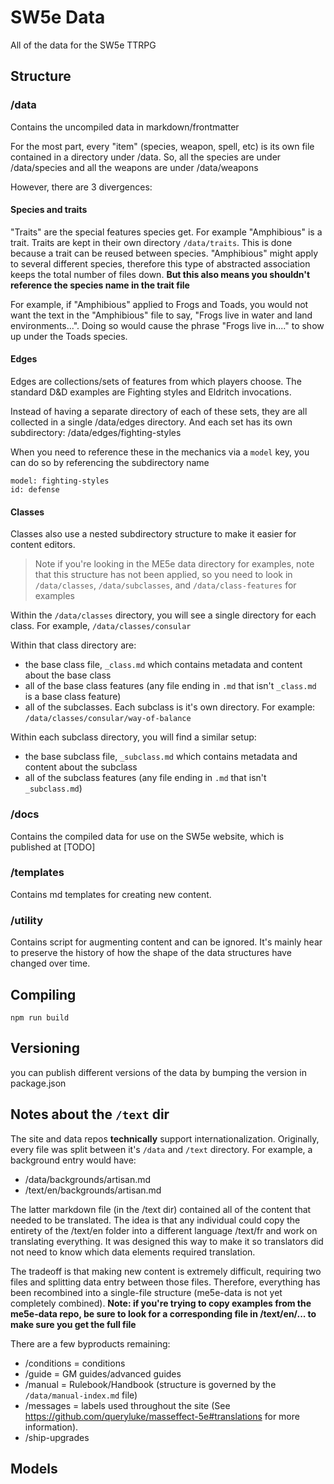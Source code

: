 # SW5e Data
All of the data for the SW5e TTRPG

## Structure

### /data
Contains the uncompiled data in markdown/frontmatter

For the most part, every "item" (species, weapon, spell, etc) is its own file contained in a directory under /data. So, all the species are under /data/species and all the weapons are under /data/weapons

However, there are 3 divergences:

#### Species and traits
"Traits" are the special features species get. For example "Amphibious" is a trait. Traits are kept in their own directory `/data/traits`.
This is done because a trait can be reused between species. "Amphibious" might apply to several different species, therefore this type of abstracted
association keeps the total number of files down. __But this also means you shouldn't reference the species name in the trait file__

For example, if "Amphibious" applied to Frogs and Toads, you would not want the text in the "Amphibious" file to say, "Frogs live in water and land environments...".
Doing so would cause the phrase "Frogs live in...." to show up under the Toads species.

#### Edges
Edges are collections/sets of features from which players choose. The standard D&D examples are Fighting styles and Eldritch invocations.

Instead of having a separate directory of each of these sets, they are all collected in a single /data/edges directory. And each set
has its own subdirectory: /data/edges/fighting-styles

When you need to reference these in the mechanics via a `model` key, you can do so by referencing the subdirectory name

```
model: fighting-styles
id: defense
```

#### Classes
Classes also use a nested subdirectory structure to make it easier for content editors.

> Note if you're looking in the ME5e data directory for examples, note that this structure has not been applied, so you need to look in `/data/classes`, `/data/subclasses`,
and `/data/class-features` for examples

Within the `/data/classes` directory, you will see a single directory for each class. For example, `/data/classes/consular`

Within that class directory are:
- the base class file, `_class.md` which contains metadata and content about the base class
- all of the base class features (any file ending in `.md` that isn't `_class.md` is a base class feature)
- all of the subclasses. Each subclass is it's own directory. For example: `/data/classes/consular/way-of-balance`

Within each subclass directory, you will find a similar setup:
- the base subclass file, `_subclass.md` which contains metadata and content about the subclass
- all of the subclass features (any file ending in `.md` that isn't `_subclass.md`)

### /docs
Contains the compiled data for use on the SW5e website, which is published at [TODO]

### /templates
Contains md templates for creating new content.

### /utility
Contains script for augmenting content and can be ignored. It's mainly hear to preserve the history of how the shape
of the data structures have changed over time.

## Compiling

`npm run build`

## Versioning

you can publish different versions of the data by bumping the version in package.json

## Notes about the `/text` dir

The site and data repos __technically__ support internationalization. Originally, every file was split between it's `/data` and `/text`
directory. For example, a background entry would have:

- /data/backgrounds/artisan.md
- /text/en/backgrounds/artisan.md

The latter markdown file (in the /text dir) contained all of the content that needed to be translated. The idea is that any individual
could copy the entirety of the /text/en folder into a different language /text/fr and work on translating everything. It was designed this
way to make it so translators did not need to know which data elements required translation.

The tradeoff is that making new content is extremely difficult, requiring two files and splitting data entry between those files.
Therefore, everything has been recombined into a single-file structure (me5e-data is not yet completely combined).
__Note: if you're trying to copy examples from the me5e-data repo, be sure to look for a corresponding file in /text/en/... to make sure
you get the full file__

There are a few byproducts remaining:
- /conditions = conditions
- /guide = GM guides/advanced guides
- /manual = Rulebook/Handbook (structure is governed by the `/data/manual-index.md` file)
- /messages = labels used throughout the site (See https://github.com/queryluke/masseffect-5e#translations for more information).
- /ship-upgrades

## Models
